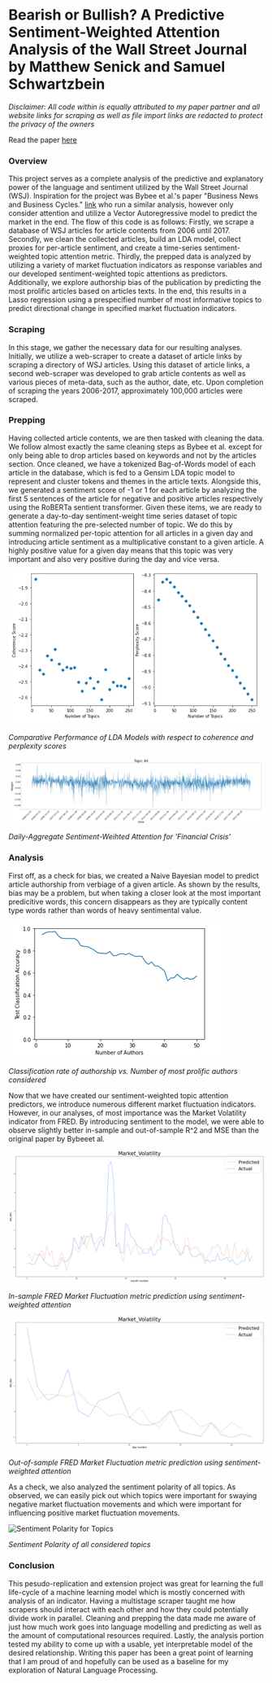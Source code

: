# Bearish or Bullish? A Predictive Sentiment-Weighted Attention Analysis of the Wall Street Journal by Matthew Senick and Samuel Schwartzbein

*Disclaimer: All code within is equally attributed to my paper partner and all website links for scraping as well as file import links are redacted to protect the privacy of the owners*

Read the paper [here](https://www.matthewsenick.com/Bearish_or_Bullish.pdf)

### Overview

This project serves as a complete analysis of the predictive and explanatory power of the language and sentiment utilized by the Wall Street Journal (WSJ). Inspiration for the project was Bybee et al.'s paper "Business News and Business Cycles." [link](https://www.nber.org/papers/w29344) who run a similar analysis, however only consider attention and utilize a Vector Autoregressive model to predict the market in the end. The flow of this code is as follows: Firstly, we scrape a database of WSJ articles for article contents from 2006 until 2017. Secondly, we clean the collected articles, build an LDA model, collect proxies for per-article sentiment, and create a time-series sentiment-weighted topic attention metric. Thirdly, the prepped data is analyzed by utilizing a variety of market fluctuation indicators as response variables and our developed sentiment-weighted topic attentions as predictors. Additionally, we explore authorship bias of the publication by predicting the most prolific articles based on articles texts. In the end, this results in a Lasso regression using a prespecified number of most informative topics to predict directional change in specified market fluctuation indicators.

### Scraping

In this stage, we gather the necessary data for our resulting analyses. Initially, we utilize a web-scraper to create a dataset of article links by scraping a directory of WSJ articles. Using this dataset of article links, a second web-scraper was developed to grab article contents as well as various pieces of meta-data, such as the author, date, etc. Upon completion of scraping the years 2006-2017, approximately 100,000 articles were scraped.

### Prepping

Having collected article contents, we are then tasked with cleaning the data. We follow almost exactly the same cleaning steps as Bybee et al. except for only being able to drop articles based on keywords and not by the articles section. Once cleaned, we have a tokenized Bag-of-Words model of each article in the database, which is fed to a Gensim LDA topic model to represent and cluster tokens and themes in the article texts. Alongside this, we generated a sentiment score of -1 or 1 for each article by analyzing the first 5 sentences of the article for negative and positive articles respectively using the RoBERTa sentient transformer. Given these items, we are ready to generate a day-to-day sentiment-weight time series dataset of topic attention featuring the pre-selected number of topic. We do this by summing normalized per-topic attention for all articles in a given day and introducing article sentiment as a multiplicative constant to a given article. A highly positive value for a given day means that this topic was very important and also very positive during the day and vice versa. 

![LDA Model Ranking](https://github.com/Matts52/Bearish-or-Bullish/blob/main/assets/LDA_Model_Ranking.PNG?raw=true)

*Comparative Performance of LDA Models with respect to coherence and perplexity scores*

![Sentiment Weighted Attention for Financial Crisis](https://github.com/Matts52/Bearish-or-Bullish/blob/main/assets/Weight_Attn_ex.PNG?raw=true)

*Daily-Aggregate Sentiment-Weihted Attention for 'Financial Crisis'*

### Analysis

First off, as a check for bias, we created a Naive Bayesian model to predict article authorship from verbiage of a given article. As shown by the results, bias may be a problem, but when taking a closer look at the most important predicitive words, this concern disappears as they are typically content type words rather than words of heavy sentimental value.

![Authorship Bias](https://github.com/Matts52/Bearish-or-Bullish/blob/main/assets/Author_Bias_2.PNG?raw=true)

*Classification rate of authorship vs. Number of most prolific authors considered*

Now that we have created our sentiment-weighted topic attention predictors, we introduce numerous different market fluctuation indicators. However, in our analyses, of most importance was the Market Volatility indicator from FRED. By introducing sentiment to the model, we were able to observe slightly better in-sample and out-of-sample R^2 and MSE than the original paper by Bybeeet al. 

![Sentiment Prediction In-Sample](https://github.com/Matts52/Bearish-or-Bullish/blob/main/assets/sent_only_in_new.png?raw=true)

*In-sample FRED Market Fluctuation metric prediction using sentiment-weighted attention*

![Sentiment Prediction Out-Sample](https://github.com/Matts52/Bearish-or-Bullish/blob/main/assets/sent_only_out_new.png?raw=true)

*Out-of-sample FRED Market Fluctuation metric prediction using sentiment-weighted attention*

As a check, we also analyzed the sentiment polarity of all topics. As observed, we can easily pick out which topics were important for swaying negative market fluctuation movements and which were important for influencing positive market fluctuation movements. 

![Sentiment Polarity for Topics](https://github.com/Matts52/Bearish-or-Bullish/blob/main/assets/sent_polar.png?raw=true)

*Sentiment Polarity of all considered topics*

### Conclusion

This pesudo-replication and extension project was great for learning the full life-cycle of a machine learning model which is mostly concerned with analysis of an indicator. Having a multistage scraper taught me how scrapers should interact with each other and how they could potentially divide work in parallel. Cleaning and prepping the data made me aware of just how much work goes into language modelling and predicting as well as the amount of computational resources required. Lastly, the analysis portion tested my ability to come up with a usable, yet interpretable model of the desired relationship. Writing this paper has been a great point of learning that I am proud of and hopefully can be used as a baseline for my exploration of Natural Language Processing. 
